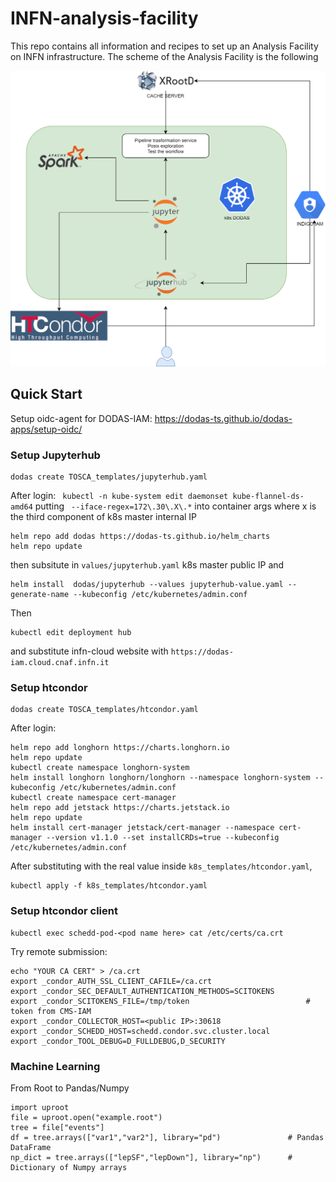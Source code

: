 # INFN-analysis-facility
This repo contains all information and recipes to set up an Analysis Facility on INFN infrastructure. The scheme of the Analysis Facility is the following

![alt text](AnalysisFacility_OSG_2.png)

## Quick Start
Setup oidc-agent for DODAS-IAM: https://dodas-ts.github.io/dodas-apps/setup-oidc/

### Setup Jupyterhub
``` 
dodas create TOSCA_templates/jupyterhub.yaml 
```
After login:
``` kubectl -n kube-system edit daemonset kube-flannel-ds-amd64``` putting ``` --iface-regex=172\.30\.X\.*``` into container args where x is the third component of k8s master internal IP
```
helm repo add dodas https://dodas-ts.github.io/helm_charts
helm repo update
```
then subsitute in ```values/jupyterhub.yaml``` k8s master public IP and 
```
helm install  dodas/jupyterhub --values jupyterhub-value.yaml --generate-name --kubeconfig /etc/kubernetes/admin.conf
```
Then 
```
kubectl edit deployment hub
```
and substitute infn-cloud website with ```https://dodas-iam.cloud.cnaf.infn.it```

### Setup htcondor
``` 
dodas create TOSCA_templates/htcondor.yaml
```

After login:
```
helm repo add longhorn https://charts.longhorn.io
helm repo update
kubectl create namespace longhorn-system
helm install longhorn longhorn/longhorn --namespace longhorn-system --kubeconfig /etc/kubernetes/admin.conf
kubectl create namespace cert-manager
helm repo add jetstack https://charts.jetstack.io
helm repo update
helm install cert-manager jetstack/cert-manager --namespace cert-manager --version v1.1.0 --set installCRDs=true --kubeconfig /etc/kubernetes/admin.conf
```
After substituting <k8s master public ip> with the real value inside ```k8s_templates/htcondor.yaml```,
```
kubectl apply -f k8s_templates/htcondor.yaml
```

### Setup htcondor client
```
kubectl exec schedd-pod-<pod name here> cat /etc/certs/ca.crt
```
Try remote submission:
```
echo "YOUR CA CERT" > /ca.crt
export _condor_AUTH_SSL_CLIENT_CAFILE=/ca.crt
export _condor_SEC_DEFAULT_AUTHENTICATION_METHODS=SCITOKENS
export _condor_SCITOKENS_FILE=/tmp/token                          # token from CMS-IAM
export _condor_COLLECTOR_HOST=<public IP>:30618
export _condor_SCHEDD_HOST=schedd.condor.svc.cluster.local
export _condor_TOOL_DEBUG=D_FULLDEBUG,D_SECURITY
```

### Machine Learning
From Root to Pandas/Numpy
```
import uproot
file = uproot.open("example.root")
tree = file["events"]
df = tree.arrays(["var1","var2"], library="pd")               # Pandas DataFrame
np_dict = tree.arrays(["lepSF","lepDown"], library="np")      # Dictionary of Numpy arrays 
```

